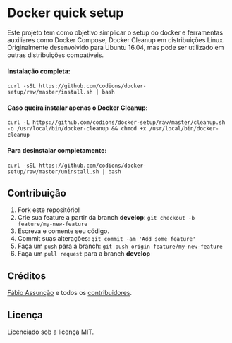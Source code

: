 # Docker quick setup

Este projeto tem como objetivo simplicar o setup do docker e ferramentas auxiliares como Docker Compose, Docker Cleanup em distribuições Linux. Originalmente desenvolvido para Ubuntu 16.04, mas pode ser utilizado em outras distribuições compatíveis.

#### Instalação completa:
```
curl -sSL https://github.com/codions/docker-setup/raw/master/install.sh | bash
```

#### Caso queira instalar apenas o Docker Cleanup:
```
curl -L https://github.com/codions/docker-setup/raw/master/cleanup.sh -o /usr/local/bin/docker-cleanup && chmod +x /usr/local/bin/docker-cleanup
```


#### Para desinstalar completamente:
```
curl -sSL https://github.com/codions/docker-setup/raw/master/uninstall.sh | bash
```


## Contribuição

1. Fork este repositório!
2. Crie sua feature a partir da branch **develop**: `git checkout -b feature/my-new-feature`
3. Escreva e comente seu código.
4. Commit suas alterações: `git commit -am 'Add some feature'`
5. Faça um `push` para a branch: `git push origin feature/my-new-feature`
6. Faça um `pull request` para a branch **develop**

## Créditos

[Fábio Assunção](https://github.com/fabioassuncao) e todos os [contribuidores](https://github.com/codions/docker-setup/graphs/contributors).

## Licença

Licenciado sob a licença MIT.